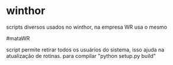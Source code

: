 # winthor

scripts diversos usados no winthor, na empresa WR usa o mesmo

#mataWR

script permite retirar todos os usuários do sistema, isso ajuda na atualização de rotinas.
para compilar "python setup.py build"
